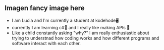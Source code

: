 ## Imagen fancy image here


- I am Lucia and I'm currently a student at kodehode🖥️
- currently I am learning c#🌱 and I really like making APIs 🧩 
- Like a child constantly asking "why?" I am really enthusiastic about trying
  to understnad how coding works and how different programs and software interact with each other. 



<!--
**LHT082024/LHT082024** is a ✨ _special_ ✨ repository because its `README.md` (this file) appears on your GitHub profile.

Here are some ideas to get you started:

- 🔭 I’m currently working on ...
- 🌱 I’m currently learning ...
- 👯 I’m looking to collaborate on ...
- 🤔 I’m looking for help with ...
- 💬 Ask me about ...
- 📫 How to reach me: ...
- 😄 Pronouns: ...
- ⚡ Fun fact: ...
-->
